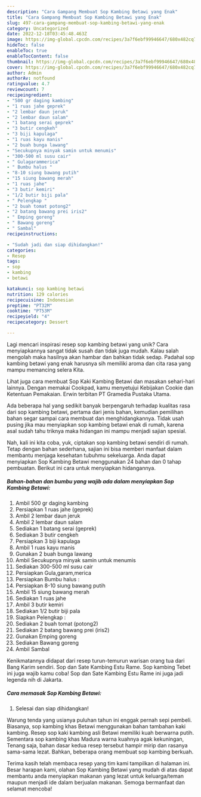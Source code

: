 ```yaml
---
description: "Cara Gampang Membuat Sop Kambing Betawi yang Enak"
title: "Cara Gampang Membuat Sop Kambing Betawi yang Enak"
slug: 497-cara-gampang-membuat-sop-kambing-betawi-yang-enak
category: Uncategorized
date: 2022-12-18T03:45:48.463Z
image: https://img-global.cpcdn.com/recipes/3a7f6ebf99946647/680x482cq70/sop-kambing-betawi-foto-resep-utama.jpg
hideToc: false
enableToc: true
enableTocContent: false
thumbnail: https://img-global.cpcdn.com/recipes/3a7f6ebf99946647/680x482cq70/sop-kambing-betawi-foto-resep-utama.jpg
cover: https://img-global.cpcdn.com/recipes/3a7f6ebf99946647/680x482cq70/sop-kambing-betawi-foto-resep-utama.jpg
author: Admin
authorAv: notfound
ratingvalue: 4.7
reviewcount: 7
recipeingredient:
- "500 gr daging kambing"
- "1 ruas jahe geprek"
- "2 lembar daun jeruk"
- "2 lembar daun salam"
- "1 batang serai geprek"
- "3 butir cengkeh"
- "3 biji kapulaga"
- "1 ruas kayu manis"
- "2 buah bunga lawang"
- "Secukupnya minyak samin untuk menumis"
- "300-500 ml susu cair"
- " Gulagarammerica"
- " Bumbu halus "
- "8-10 siung bawang putih"
- "15 siung bawang merah"
- "1 ruas jahe"
- "3 butir kemiri"
- "1/2 butir biji pala"
- " Pelengkap "
- "2 buah tomat potong2"
- "2 batang bawang prei iris2"
- " Emping goreng"
- " Bawang goreng"
- " Sambal"
recipeinstructions:

- "Sudah jadi dan siap dihidangkan!"
categories:
- Resep
tags:
- sop
- kambing
- betawi

katakunci: sop kambing betawi 
nutrition: 129 calories
recipecuisine: Indonesian
preptime: "PT32M"
cooktime: "PT53M"
recipeyield: "4"
recipecategory: Dessert

---
```





Lagi mencari inspirasi resep sop kambing betawi yang unik? Cara menyiapkannya sangat tidak susah dan tidak juga mudah. Kalau salah mengolah maka hasilnya akan hambar dan bahkan tidak sedap. Padahal sop kambing betawi yang enak harusnya sih memiliki aroma dan cita rasa yang mampu memancing selera Kita.





Lihat juga cara membuat Sop Kaki Kambing Betawi dan masakan sehari-hari lainnya. Dengan memakai Cookpad, kamu menyetujui Kebijakan Cookie dan Ketentuan Pemakaian. Erwin terbitan PT Gramedia Pustaka Utama.

Ada beberapa hal yang sedikit banyak berpengaruh terhadap kualitas rasa dari sop kambing betawi, pertama dari jenis bahan, kemudian pemilihan bahan segar sampai cara membuat dan menghidangkannya. Tidak usah pusing jika mau menyiapkan sop kambing betawi enak di rumah, karena asal sudah tahu triknya maka hidangan ini mampu menjadi sajian spesial.






Nah, kali ini kita coba, yuk, ciptakan sop kambing betawi sendiri di rumah. Tetap dengan bahan sederhana, sajian ini bisa memberi manfaat dalam membantu menjaga kesehatan tubuhmu sekeluarga. Anda dapat menyiapkan Sop Kambing Betawi menggunakan 24 bahan dan 0 tahap pembuatan. Berikut ini cara untuk menyiapkan hidangannya.

<!--inarticleads1-->

##### Bahan-bahan dan bumbu yang wajib ada dalam menyiapkan Sop Kambing Betawi:

1. Ambil 500 gr daging kambing
1. Persiapkan 1 ruas jahe (geprek)
1. Ambil 2 lembar daun jeruk
1. Ambil 2 lembar daun salam
1. Sediakan 1 batang serai (geprek)
1. Sediakan 3 butir cengkeh
1. Persiapkan 3 biji kapulaga
1. Ambil 1 ruas kayu manis
1. Gunakan 2 buah bunga lawang
1. Ambil Secukupnya minyak samin untuk menumis
1. Sediakan 300-500 ml susu cair
1. Persiapkan  Gula,garam,merica
1. Persiapkan  Bumbu halus :
1. Persiapkan 8-10 siung bawang putih
1. Ambil 15 siung bawang merah
1. Sediakan 1 ruas jahe
1. Ambil 3 butir kemiri
1. Sediakan 1/2 butir biji pala
1. Siapkan  Pelengkap :
1. Sediakan 2 buah tomat (potong2)
1. Sediakan 2 batang bawang prei (iris2)
1. Gunakan  Emping goreng
1. Sediakan  Bawang goreng
1. Ambil  Sambal


Kenikmatannya didapat dari resep turun-temurun warisan orang tua dari Bang Karim sendiri. Sop dan Sate Kambing Estu Rame. Sop kambing Tebet ini juga wajib kamu coba! Sop dan Sate Kambing Estu Rame ini juga jadi legenda nih di Jakarta. 

<!--inarticleads2-->

##### Cara memasak Sop Kambing Betawi:


1. Selesai dan siap dihidangkan!

Warung tenda yang usianya puluhan tahun ini enggak pernah sepi pembeli. Biasanya, sop kambing khas Betawi menggunakan bahan tambahan kaki kambing. Resep sop kaki kambing asli Betawi memiliki kuah berwarna putih. Sementara sop kambing khas Madura warna kuahnya agak kekuningan, Tenang saja, bahan dasar kedua resep tersebut hampir mirip dan rasanya sama-sama lezat. Bahkan, beberapa orang membuat sop kambing berkuah. 

Terima kasih telah membaca resep yang tim kami tampilkan di halaman ini. Besar harapan kami, olahan Sop Kambing Betawi yang mudah di atas dapat membantu anda menyiapkan makanan yang lezat untuk keluarga/teman maupun menjadi ide dalam berjualan makanan. Semoga bermanfaat dan selamat mencoba!
